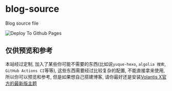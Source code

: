 # blog-source
Blog source file

![Deploy To Github Pages](https://github.com/Linhk1606/blog-source/workflows/Deploy%20To%20Github%20Pages/badge.svg)

## 仅供预览和参考
本站经过定制, 加入了某些你可能不需要的东西(比如说`yuque-hexo`, `algolia 搜索`, `GitHub Actions CI`等等), 这些东西需要经过比较复杂的配置, 不能直接拿来使用, 所以你可以预览和参考, 但是如果想自己搭建博客, 请你最好还是安装[Volantis X官方的最新版主题](https://github.com/volantis-x/hexo-theme-volantis)

